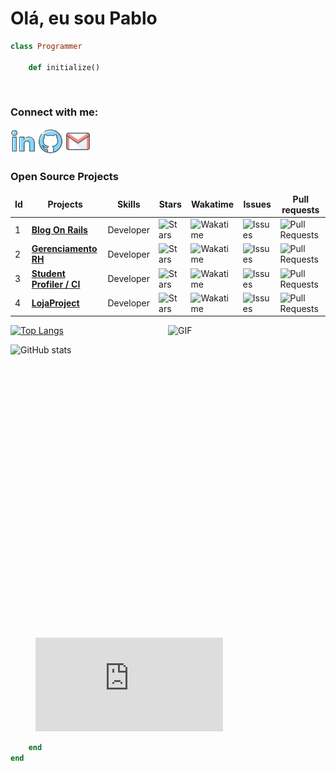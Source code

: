 # Olá, eu sou Pablo 

```ruby 
class Programmer

	def initialize() 
```

![]()

### Connect with me:
[<img src='https://github.com/Pjmaciel/Pjmaciel/blob/main/logo_linkedin_icon_143191.svg' alt='linkedin' height='40'>](https://www.linkedin.com/in/pjmaciel/) 
[<img src='https://github.com/Pjmaciel/Pjmaciel/blob/main/logo_github_icon_143196.svg' alt='github' height='40'>](https://github.com/Pjmaciel)
[<img src='https://github.com/Pjmaciel/Pjmaciel/blob/main/logo_gmail_envelope_letter_email_icon_143171.svg' alt='email' height='40'>](pjmaciel_4@hotmail.com)  

<h3>Open Source Projects</h3>
<table>
    <thead align="center">
        <tr border: none;>
            <td><b>Id</b></td>
	    <td><b>Projects</b></td>
	    <td><b>Skills</b></td>
            <td><b>Stars</b></td>
            <td><b>Wakatime</b></td>
            <td><b>Issues</b></td>
            <td><b>Pull requests</b></td>
        </tr>
    </thead>
    <tbody>
	<tr>
		<td>1</td>
            	<td><a href="https://github.com/Pjmaciel/blogOnRails"><b>Blog On Rails</b></a></td>
		<td>Developer</td>
            	<td><img alt="Stars" src="https://img.shields.io/github/stars/Pjmaciel/blogOnRails?style=flat-square&labelColor=343b41" /></td>
            	<td><img alt="Wakatime" src="https://wakatime.com/badge/user/018cff2b-53a4-45db-af92-d78ab0987e8c/project/018cff30-fc6e-4e2f-bafc-93616d098d93.svg?style=flat-square&labelColor=343b41" /></td>
            	<td><img alt="Issues" src="https://img.shields.io/github/issues/Pjmaciel/blogOnRails?style=flat-square&labelColor=343b41" /></td>
            	<td><img alt="Pull Requests" src="https://img.shields.io/github/issues-pr/Pjmaciel/blogOnRails?style=flat-square&labelColor=343b41" /></td>
        </tr>
        <tr>
		<td>2</td>
		<td><a href="https://github.com/Pjmaciel/projetoGerenciamentoRh"><b>Gerenciamento RH</b></a></td>
	 	<td>Developer</td>
	    	<td><img alt="Stars" src="https://img.shields.io/github/stars/Pjmaciel/projetoGerenciamentoRh?style=flat-square&labelColor=343b41" /></td>
            	<td><img alt="Wakatime" src="https://wakatime.com/badge/github/Pjmaciel/projetoGerenciamentoRh.svg?style=flat-square&labelColor=343b41" /></td>
            	<td><img alt="Issues" src="https://img.shields.io/github/issues/Pjmaciel/projetoGerenciamentoRh?style=flat-square&labelColor=343b41" /></td>
            	<td><img alt="Pull Requests" src="https://img.shields.io/github/issues-pr/Pjmaciel/projetoGerenciamentoRh?style=flat-square&labelColor=343b41" /></td>
        </tr>
        <tr>
		<td>3</td>
            	<td><a href="https://github.com/Pjmaciel/project_cc50_harvard"><b>Student Profiler / CI</b></a></td>
		<td>Developer</td>
            	<td><img alt="Stars" src="https://img.shields.io/github/stars/Pjmaciel/project_cc50_harvard?style=flat-square&labelColor=343b41" /></td>
            	<td><img alt="Wakatime" src="https://wakatime.com/badge/github/Pjmaciel/project_cc50_harvard.svg?style=flat-square&labelColor=343b41" /></td>
            	<td><img alt="Issues" src="https://img.shields.io/github/issues/Pjmaciel/project_cc50_harvard?style=flat-square&labelColor=343b41" /></td>
            	<td><img alt="Pull Requests" src="https://img.shields.io/github/issues-pr/Pjmaciel/project_cc50_harvard?style=flat-square&labelColor=343b41" /></td>
        </tr>
	 <tr>
		<td>4</td>
            	<td><a href="https://github.com/Pjmaciel/lojaProject"><b>LojaProject</b></a></td>
		<td>Developer</td>
            	<td><img alt="Stars" src="https://img.shields.io/github/stars/Pjmaciel/lojaProject?style=flat-square&labelColor=343b41" /></td>
            	<td><img alt="Wakatime" src="https://wakatime.com/badge/github/Pjmaciel/lojaProject.svg?style=flat-square&labelColor=343b41" /></td>
            	<td><img alt="Issues" src="https://img.shields.io/github/issues/Pjmaciel/lojaProject?style=flat-square&labelColor=343b41" /></td>
            	<td><img alt="Pull Requests" src="https://img.shields.io/github/issues-pr/Pjmaciel/lojaProject?style=flat-square&labelColor=343b41" /></td>
        </tr>
    </tbody>
</table>

<img align="right" alt="GIF" src="https://media.giphy.com/media/v1.Y2lkPTc5MGI3NjExbmgwNzd5bW54MzYydmRwdzg3eTcycGQ5ZmJheHM0cHY1dHRkdzFuaCZlcD12MV9pbnRlcm5hbF9naWZfYnlfaWQmY3Q9Zw/4rZA5D22301iMgrUNd/giphy.gif?raw=true" width="50%" height="500px" />

[![Top Langs](https://github-readme-stats.vercel.app/api/top-langs/?username=Pjmaciel)](https://github.com/anuraghazra/github-readme-stats)

![GitHub stats](https://github-readme-stats.vercel.app/api?username=Pjmaciel&show_icons=true) 

<figure>
	<embed src="https://wakatime.com/share/@marcodotcastro/7cd3cbfb-1783-43d5-9708-4d309157fe7a.svg"></embed></figure>
 
```ruby 
	end 
end 
```
